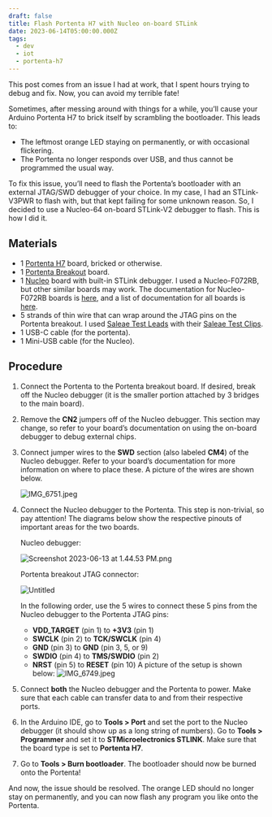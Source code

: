 ```yaml
---
draft: false
title: Flash Portenta H7 with Nucleo on-board STLink
date: 2023-06-14T05:00:00.000Z
tags:
  - dev
  - iot
  - portenta-h7
---
```


This post comes from an issue I had at work, that I spent hours trying to debug and fix. Now, you can avoid my terrible fate!

Sometimes, after messing around with things for a while, you’ll cause your Arduino Portenta H7 to brick itself by scrambling the bootloader. This leads to:

* The leftmost orange LED staying on permanently, or with occasional flickering.
* The Portenta no longer responds over USB, and thus cannot be programmed the usual way.

To fix this issue, you’ll need to flash the Portenta’s bootloader with an external JTAG/SWD debugger of your choice. In my case, I had an STLink-V3PWR to flash with, but that kept failing for some unknown reason. So, I decided to use a Nucleo-64 on-board STLink-V2 debugger to flash. This is how I did it.

## Materials

* 1 [Portenta H7](https://store-usa.arduino.cc/products/portenta-h7) board, bricked or otherwise.
* 1 [Portenta Breakout](https://store-usa.arduino.cc/products/arduino-portenta-breakout) board.
* 1 [Nucleo](https://www.st.com/en/evaluation-tools/nucleo-f072rb.html) board with built-in STLink debugger. I used a Nucleo-F072RB, but other similar boards may work. The documentation for Nucleo-F072RB boards is [here](https://www.st.com/resource/en/user_manual/um1724-stm32-nucleo64-boards-mb1136-stmicroelectronics.pdf), and a list of documentation for all boards is [here](https://www.st.com/en/evaluation-tools/stm32-nucleo-boards/documentation.html).
* 5 strands of thin wire that can wrap around the JTAG pins on the Portenta breakout. I used [Saleae Test Leads](https://usd.saleae.com/collections/accessories/products/wire-harness-94) with their [Saleae Test Clips](https://usd.saleae.com/collections/accessories/products/test-clips-93).
* 1 USB-C cable (for the portenta).
* 1 Mini-USB cable (for the Nucleo).

## Procedure

1. Connect the Portenta to the Portenta breakout board. If desired, break off the Nucleo debugger (it is the smaller portion attached by 3 bridges to the main board).
2. Remove the **CN2** jumpers off of the Nucleo debugger. This section may change, so refer to your board’s documentation on using the on-board debugger to debug external chips.
3. Connect jumper wires to the **SWD** section (also labeled **CM4**) of the Nucleo debugger. Refer to your board’s documentation for more information on where to place these. A picture of the wires are shown below.

   ![IMG\_6751.jpeg](Flash%20Portenta%20H7%20with%20Nucleo%20on-board%20STLink%20dc469285d5334f33860a2613732f3803/IMG_6751.jpeg)
4. Connect the Nucleo debugger to the Portenta. This step is non-trivial, so pay attention! The diagrams below show the respective pinouts of important areas for the two boards.

   Nucleo debugger:

   ![Screenshot 2023-06-13 at 1.44.53 PM.png](Flash%20Portenta%20H7%20with%20Nucleo%20on-board%20STLink%20dc469285d5334f33860a2613732f3803/Screenshot_2023-06-13_at_1.44.53_PM.png)

   Portenta breakout JTAG connector:

   ![Untitled](Flash%20Portenta%20H7%20with%20Nucleo%20on-board%20STLink%20dc469285d5334f33860a2613732f3803/Untitled.png)

   In the following order, use the 5 wires to connect these 5 pins from the Nucleo debugger to the Portenta JTAG pins:
   * **VDD\_TARGET** (pin 1) to **+3V3** (pin 1)
   * **SWCLK** (pin 2) to **TCK/SWCLK** (pin 4)
   * **GND** (pin 3) to **GND** (pin 3, 5, or 9)
   * **SWDIO** (pin 4) to **TMS/SWDIO** (pin 2)
   * **NRST** (pin 5) to **RESET** (pin 10)
     A picture of the setup is shown below:
   ![IMG\_6749.jpeg](Flash%20Portenta%20H7%20with%20Nucleo%20on-board%20STLink%20dc469285d5334f33860a2613732f3803/IMG_6749.jpeg)
5. Connect **both** the Nucleo debugger and the Portenta to power. Make sure that each cable can transfer data to and from their respective ports.
6. In the Arduino IDE, go to **Tools > Port** and set the port to the Nucleo debugger (it should show up as a long string of numbers). Go to **Tools > Programmer** and set it to **STMicroelectronics STLINK**. Make sure that the board type is set to **Portenta H7**.
7. Go to **Tools > Burn bootloader**. The bootloader should now be burned onto the Portenta!

And now, the issue should be resolved. The orange LED should no longer stay on permanently, and you can now flash any program you like onto the Portenta.
